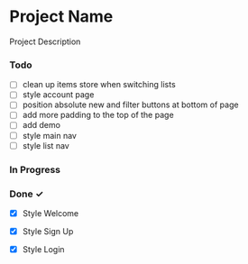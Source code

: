# Project Name

Project Description

### Todo

- [ ] clean up items store when switching lists  
- [ ] style account page  
- [ ] position absolute new and filter buttons at bottom of page  
- [ ] add more padding to the top of the page  
- [ ] add demo  
- [ ] style main nav  
- [ ] style list nav  

### In Progress


### Done ✓

- [x] Style Welcome  
- [x] Style Sign Up  
- [x] Style Login  

